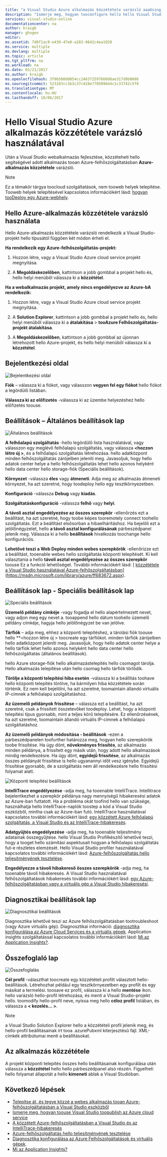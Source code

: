 ```yaml
---
title: "a Visual Studio Azure alkalmazás közzététele varázsló aaaUsing hello |} Microsoft Docs"
description: "Ismerje meg, hogyan tooconfigure hello hello Visual Studio Azure alkalmazás közzététele varázsló beállítási"
services: visual-studio-online
documentationcenter: na
author: kraigb
manager: ghogen
editor: 
ms.assetid: 7d8f1ac9-e439-47e0-a183-0642c4ea1920
ms.service: multiple
ms.devlang: multiple
ms.topic: article
ms.tgt_pltfrm: na
ms.workload: na
ms.date: 03/21/2017
ms.author: kraigb
ms.openlocfilehash: 3f0b580d0054cc246372597660d8ae317d9b8686
ms.sourcegitcommit: 523283cc1b3c37c428e77850964dc1c33742c5f0
ms.translationtype: MT
ms.contentlocale: hu-HU
ms.lasthandoff: 10/06/2017
---
```

# <a name="using-hello-visual-studio-publish-azure-application-wizard"></a>Hello Visual Studio Azure alkalmazás közzététele varázsló használatával
Után a Visual Studio webalkalmazás fejlesztése, közzéteheti hello segítségével adott alkalmazás tooan Azure-felhőszolgáltatásban **Azure-alkalmazás közzététele** varázsló. 

> [!NOTE]
> Ez a témakör tárgya toocloud szolgáltatások, nem tooweb helyek telepítése. Tooweb helyek telepítésével kapcsolatos információkért lásd: [hogyan tooDeploy egy Azure-webhely](https://social.msdn.microsoft.com/Search/windowsazure?query=How%20to%20Deploy%20an%20Azure%20Web%20Site&Refinement=138&ac=4#refinementChanges=117&pageNumber=1&showMore=false).
> 
> 

## <a name="accessing-hello-publish-azure-application-wizard"></a>Hello Azure-alkalmazás közzététele varázsló használata

Hello Azure-alkalmazás közzététele varázsló rendelkezik a Visual Studio-projekt hello típusától függően két módon érheti el.

**Ha rendelkezik egy Azure-felhőszolgáltatás-projekt:**

1. Hozzon létre, vagy a Visual Studio Azure cloud service projekt megnyitása.

1. A **Megoldáskezelőben**, kattintson a jobb gombbal a projekt hello és, hello helyi menüből válassza ki a **közzététel**.

**Ha a webalkalmazás projekt, amely nincs engedélyezve az Azure-bA rendelkezik:**

1. Hozzon létre, vagy a Visual Studio Azure cloud service projekt megnyitása.

1. A **Solution Explorer**, kattintson a jobb gombbal a projekt hello és, hello helyi menüből válassza ki a **átalakítása** > **tooAzure Felhőszolgáltatás-projekt átalakítása**. 

1. A **Megoldáskezelőben**, kattintson a jobb gombbal az újonnan létrehozott hello Azure-projekt, és hello helyi menüből válassza ki a **közzététel**.

## <a name="sign-in-page"></a>Bejelentkezési oldal

![Bejelentkezési oldal](./media/vs-azure-tools-publish-azure-application-wizard/sign-in.png)

**Fiók** – válassza ki a fiókot, vagy válasszon **vegyen fel egy fiókot** hello fiókot a legördülő listában.

**Válassza ki az előfizetés** -válassza ki az üzembe helyezéshez hello előfizetés toouse.
   
## <a name="settings-page---common-settings-tab"></a>Beállítások – Általános beállítások lap   

![Általános beállítások](./media/vs-azure-tools-publish-azure-application-wizard/settings-common-settings.png)

**A felhőalapú szolgáltatás** -hello legördülő lista használatával, vagy válasszon egy meglévő felhőalapú szolgáltatás, vagy válassza  **&lt;hozzon létre új >**, és a felhőalapú szolgáltatás létrehozása. hello adatközpont minden felhőszolgáltatás zárójelben jeleníti meg. Javasoljuk, hogy hello adatok center helye a hello felhőszolgáltatás lehet hello azonos helyként hello data center hello storage-fiók (Speciális beállítások).  

**Környezet** -válassza **éles** vagy **átmeneti**. Adja meg az alkalmazás átmeneti környezet, ha azt szeretné, hogy toodeploy hello egy tesztkörnyezetben. 

**Konfiguráció** -válassza **Debug** vagy **kiadás**.

**Szolgáltatáskonfiguráció** -válassza **felhő** vagy **helyi**.
   
**A távoli asztal engedélyezése az összes szerepkör** -ellenőrzés ezt a beállítást, ha azt szeretné, hogy toobe képes tooremotely connect toohello szolgáltatás. Ezt a beállítást elsősorban a hibaelhárításhoz. Ha bejelöli ezt a jelölőnégyzetet, hello **a távoli asztal konfigurálásának** párbeszédpanel jelenik meg. Válassza ki a hello **beállítások** hivatkozás toochange hello konfigurációs.
   
**Lehetővé teszi a Web Deploy minden webes szerepkörök** -ellenőrizze ezt a beállítást, tooenable webes hello szolgáltatás központi telepítését. Ki kell választania a hello **távoli asztal engedélyezése az összes szerepkör** toouse Ez a funkció lehetőséget. További információkért lásd: [ [közzététele a Visual Studio használatával Azure-felhőszolgáltatásban](https://msdn.microsoft.com/library/azure/ff683672.aspx)](https://msdn.microsoft.com/library/azure/ff683672.aspx). 

## <a name="settings-page---advanced-settings-tab"></a>Beállítások lap - Speciális beállítások lap

![Speciális beállítások](./media/vs-azure-tools-publish-azure-application-wizard/settings-advanced-settings.png)

**Üzemelő példány címkéje** -vagy fogadja el hello alapértelmezett nevet, vagy adjon meg egy nevet a. tooappend hello dátum toohello üzemelő példány címkéje, hagyja hello jelölőnégyzet be van jelölve. 
   
**Tárfiók** – adja meg, ehhez a központi telepítéshez, a tárolási fiók toouse hello **&lt;hozzon létre új > toocreate egy tárfiókot. minden tárfiók zárójelben hello adatközpont jeleníti meg. Javasoljuk, hogy hello adatok center helye a hello tárfiók lehet hello azonos helyként hello data center hello felhőszolgáltatás (általános beállítások).  
   
hello Azure storage-fiók hello alkalmazástelepítés hello csomagot tárolja. Hello alkalmazás telepítése után hello csomag hello tárfiók törlődik.

**Törölje a központi telepítési hiba esetén** -válassza ki a beállítás toohave hello központi telepítés törölve, ha bármilyen hiba közzététele során történik. Ez nem kell bejelölni, ha azt szeretné, toomaintain állandó virtuális IP-címnek a felhőalapú szolgáltatáshoz.

**Az üzemelő példányok frissítése** – válassza ezt a beállítást, ha azt szeretné, csak a frissített összetevőket toodeploy. Lehet, hogy a központi telepítési típus gyorsabb, mint a teljes körű telepítésére. Ez ellenőrzésének, ha azt szeretné, toomaintain állandó virtuális IP-címnek a felhőalapú szolgáltatáshoz. 

**Az üzemelő példányok módosítása - beállítások** -ezen a párbeszédpanelen toofurther határozza meg, hogyan hello szerepkörök toobe frissítése. Ha úgy dönt, **növekményes frissítés**, az alkalmazás minden példánya, a frissített egy másik után, hogy adott hello alkalmazások mindig rendelkezésre. Ha úgy dönt, **egyidejű frissítése**, az alkalmazás összes példányát frissítése is hello ugyanannyi időt vesz igénybe. Egyidejű frissítése gyorsabb, de a szolgáltatás nem áll rendelkezésre hello frissítési folyamat alatt. 

![Központi telepítési beállítások](./media/vs-azure-tools-publish-azure-application-wizard/deployment-settings.png)

**IntelliTrace engedélyezése** -adja meg, ha tooenable IntelliTrace. Intellitrace bejelentkezhet a szerepkör példánya nagy mennyiségű hibakeresési adatok az Azure-ban futtatott. Ha a probléma okát toofind hello van szüksége, használhatja hello IntelliTrace-naplók toostep a kód a Visual Studio eszközből, mintha csak az Azure-ban futó. IntelliTrace használatával kapcsolatos további információkért lásd: [egy közzétett Azure felhőalapú szolgáltatás, a Visual Studio és az IntelliTrace-hibakeresés](./vs-azure-tools-intellitrace-debug-published-cloud-services.md). 

**Adatgyűjtés engedélyezése** -adja meg, ha tooenable teljesítmény adatainak összegyűjtése. hello Visual Studio Profilkészítő lehetővé teszi, hogy a tooget hello számítási aspektusait hogyan a felhőalapú szolgáltatás fut-e részletes elemzését. Hello Visual Studio profiler használatával kapcsolatos további információkért lásd: [Azure-felhőszolgáltatás hello teljesítményének tesztelése](./vs-azure-tools-performance-profiling-cloud-services.md).

**Engedélyezze a távoli hibakereső összes szerepkörök** -adja meg, ha tooenable távoli hibakeresés. A Visual Studio használatával felhőszolgáltatások hibakeresés további információkért lásd: [egy Azure-felhőszolgáltatásban vagy a virtuális gép a Visual Studio hibakeresési](./vs-azure-tools-debug-cloud-services-virtual-machines.md).

## <a name="diagnostics-settings-page"></a>Diagnosztikai beállítások lap

![Diagnosztikai beállítások](./media/vs-azure-tools-publish-azure-application-wizard/diagnostic-settings.png)

Diagnosztika lehetővé teszi az Azure felhőszolgáltatásban tootroubleshoot (vagy Azure virtuális gép). Diagnosztikai információ: [diagnosztika konfigurálása az Azure Cloud Services és a virtuális gépek](./vs-azure-tools-diagnostics-for-cloud-services-and-virtual-machines.md). Application insights szolgáltatással kapcsolatos további információkért lásd: [Mi az Application Insights?](./application-insights/app-insights-overview.md).

## <a name="summary-page"></a>Összefoglaló lap

![Összefoglalás](./media/vs-azure-tools-publish-azure-application-wizard/summary.png)

**Cél profil** -választhat toocreate egy közzétételi profilt választott hello-beállítások. Létrehozhat például egy tesztkörnyezetben egy profilt és egy másikat a termelési. toosave ez profil, válassza ki a hello **mentése** ikon. hello varázsló hello-profil létrehozása, és menti a Visual Studio-projekt hello. toomodify hello-profil neve, nyissa meg hello **céloz profil** listában, és válassza a **< kezelés... >**.
   
   > [!NOTE]
   > a Visual Studio Solution Explorer hello a közzétételi profil jelenik meg, és hello-profil beállításainak írt tooa .azurePubxml kiterjesztésű fájl. XML-címkék attribútumai menti a beállításokat.
   > 
   > 

## <a name="publishing-your-application"></a>Az alkalmazás közzététele

A projekt központi telepítés összes hello beállításainak konfigurálása után válassza a **közzététel** hello hello párbeszédpanel alsó részén. Figyelheti hello folyamat állapotát a hello **kimeneti** ablak a Visual Studióban.

## <a name="next-steps"></a>Következő lépések
- [Telepítse át, és tegye közzé a webes alkalmazás tooan Azure-felhőszolgáltatásban a Visual Studio eszközből](./vs-azure-tools-migrate-publish-web-app-to-cloud-service.md)
- [Ismerje meg, hogyan toouse Visual Studio toopublish az Azure cloud service](./vs-azure-tools-publishing-a-cloud-service.md)
- [A közzétett Azure-felhőszolgáltatásban a Visual Studio és az IntelliTrace-hibakeresés](./vs-azure-tools-intellitrace-debug-published-cloud-services.md)
- [Azure-felhőszolgáltatás hello teljesítményének tesztelése](./vs-azure-tools-performance-profiling-cloud-services.md)
- [Diagnosztika konfigurálása az Azure Felhőszolgáltatások és virtuális gépek](./vs-azure-tools-diagnostics-for-cloud-services-and-virtual-machines.md). 
- [Mi az Application Insights?](./application-insights/app-insights-overview.md)